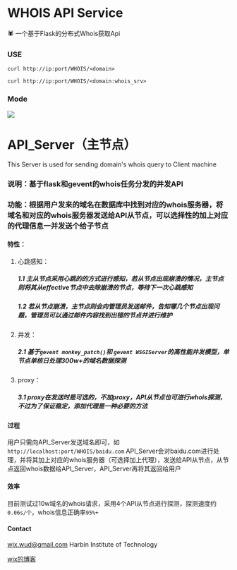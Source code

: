 # WHOIS API Service

🕷 一个基于Flask的分布式Whois获取Api

### USE
```curl http://ip:port/WHOIS/<domain>```

```curl http://ip:port/WHOIS/<domain:whois_srv>```



### Mode

![](https://github.com/WUD-51/WHOIS-API/blob/master/Demo.jpg)

# API_Server（主节点）

This Server is used for sending domain's whois query to Client machine

### 说明：基于flask和gevent的whois任务分发的并发API

### 功能：根据用户发来的域名在数据库中找到对应的whois服务器，将域名和对应的whois服务器发送给API从节点，可以选择性的加上对应的代理信息一并发送个给子节点

#### 特性：
  1. 心跳感知：
      ##### 1.1 主从节点采用心跳的的方式进行感知，若从节点出现崩溃的情况，主节点则将其从effective节点中去除崩溃的节点，等待下一次心跳感知
      ##### 1.2 若从节点崩溃，主节点则会向管理员发送邮件，告知哪几个节点出现问题，管理员可以通过邮件内容找到出错的节点并进行维护
  2. 并发：
      ##### 2.1 基于```gevent monkey_patch()```和 ```gevent WSGIServer```的高性能并发模型，单节点单核日处理300w+的域名数据探测
  3. proxy：
      ##### 3.1 proxy在发送时是可选的，不加proxy，API从节点也可进行whois探测，不过为了保证稳定，添加代理是一种必要的方法
      
#### 过程
  用户只需向API_Server发送域名即可，如
  ```http://localhost:port/WHOIS/baidu.com```
  API_Server会对baidu.com进行处理，并将其加上对应的whois服务器（可选择加上代理），发送给API从节点，从节点返回whois数据给API_Server，API_Server再将其返回给用户
  
#### 效率
   目前测试过10w域名的whois请求，采用4个API从节点进行探测，探测速度约```0.06s/个```，whois信息正确率```95%+```
   
#### Contact
wjx.wud@gmail.com
Harbin Institute of Technology

[wjx的博客](http://www.wudly.cn)
